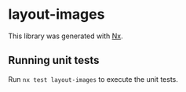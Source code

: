 # layout-images

This library was generated with [Nx](https://nx.dev).

## Running unit tests

Run `nx test layout-images` to execute the unit tests.
